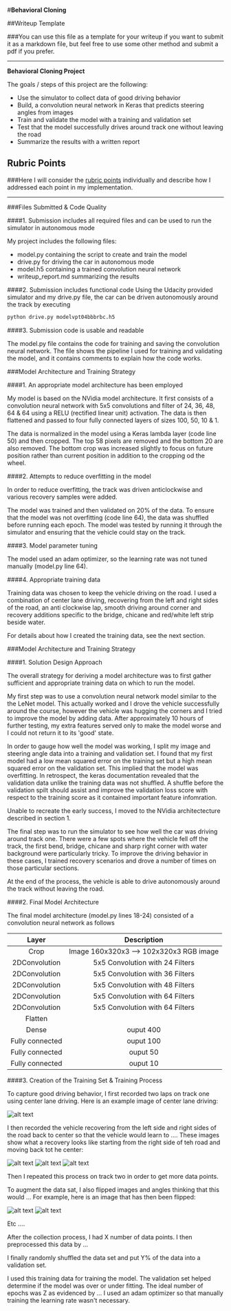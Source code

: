 #**Behavioral Cloning** 

##Writeup Template

###You can use this file as a template for your writeup if you want to submit it as a markdown file, but feel free to use some other method and submit a pdf if you prefer.

---

**Behavioral Cloning Project**

The goals / steps of this project are the following:
* Use the simulator to collect data of good driving behavior
* Build, a convolution neural network in Keras that predicts steering angles from images
* Train and validate the model with a training and validation set
* Test that the model successfully drives around track one without leaving the road
* Summarize the results with a written report


[//]: # (Image References)

[image1]: ./examples/placeholder.png "Model Visualization"
[image2]: ./examples/center.jpg "center lane driving"
[image3]: ./examples/rec1.jpg "Recovery Image"
[image4]: ./examples/rec2.jpg "Recovery Image"
[image5]: ./examples/rec3.jpg "Recovery Image"
[image6]: ./examples/normal.jpg "Normal Image"
[image7]: ./examples/flipped.jpg "Flipped Image"

## Rubric Points
###Here I will consider the [rubric points](https://review.udacity.com/#!/rubrics/432/view) individually and describe how I addressed each point in my implementation.  

---
###Files Submitted & Code Quality

####1. Submission includes all required files and can be used to run the simulator in autonomous mode

My project includes the following files:
* model.py containing the script to create and train the model
* drive.py for driving the car in autonomous mode
* model.h5 containing a trained convolution neural network 
* writeup_report.md summarizing the results

####2. Submission includes functional code
Using the Udacity provided simulator and my drive.py file, the car can be driven autonomously around the track by executing 
```sh
python drive.py modelvpt04bbbrbc.h5
```

####3. Submission code is usable and readable

The model.py file contains the code for training and saving the convolution neural network. The file shows the pipeline I used for training and validating the model, and it contains comments to explain how the code works.

###Model Architecture and Training Strategy

####1. An appropriate model architecture has been employed

My model is based on the NVidia model architecture.  It first consists of a convolution neural network with 5x5 convolutions and filter of 24, 36, 48, 64 & 64 using a RELU (rectified linear unit) activation.  The data is then flattened and passed to four fully connected layers of sizes 100, 50, 10 & 1. 

The data is normalized in the model using a Keras lambda layer (code line 50) and then cropped.  The top 58 pixels are removed and the bottom 20 are also removed.  The bottom crop was increased slightly to focus on future position rather than current position in addition to the cropping od the wheel.

####2. Attempts to reduce overfitting in the model

In order to reduce overfitting, the track was driven anticlockwise and various recovery samples were added.

The model was trained and then validated on 20% of the data.  To ensure that the model was not overfitting (code line 64), the data was shuffled before running each epoch. The model was tested by running it through the simulator and ensuring that the vehicle could stay on the track.

####3. Model parameter tuning

The model used an adam optimizer, so the learning rate was not tuned manually (model.py line 64).

####4. Appropriate training data

Training data was chosen to keep the vehicle driving on the road. I used a combination of center lane driving, recovering from the left and right sides of the road, an anti clockwise lap, smooth driving around corner and recovery additions specific to the bridge, chicane and red/white left strip beside water.

For details about how I created the training data, see the next section. 

###Model Architecture and Training Strategy

####1. Solution Design Approach

The overall strategy for deriving a model architecture was to first gather sufficient and appropriate training data on which to run the model. 

My first step was to use a convolution neural network model similar to the the LeNet model.  This actually worked and I drove the vehicle successfully around the course, however the vehicle was hugging the corners and I tried to improve the model by adding data.  After approximately 10 hours of further testing, my extra features served only to make the model worse and I could not return it to its 'good' state.  

In order to gauge how well the model was working, I split my image and steering angle data into a training and validation set. I found that my first model had a low mean squared error on the training set but a high mean squared error on the validation set. This implied that the model was overfitting.  In retrospect, the keras documentation revealed that the validation data unlike the training data was not shuffled.  A shuffle before the  validation spilt should assist and improve the validation loss score with respect to the training score as it contained important feature infomration. 

Unable to recreate the early success, I moved to the NVidia architectecture described in section 1.

The final step was to run the simulator to see how well the car was driving around track one. There were a few spots where the vehicle fell off the track, the first bend, bridge, chicane and sharp right corner with water background were particularly tricky.  To improve the driving behavior in these cases, I trained recovery scenarios and drove a number of times on those particular sections.

At the end of the process, the vehicle is able to drive autonomously around the track without leaving the road.

####2. Final Model Architecture

The final model architecture (model.py lines 18-24) consisted of a convolution neural network as follows

| Layer         		|     Description	        					| 
|:---------------------:|:---------------------------------------------:| 
| Crop         		    | Image 160x320x3 --> 102x320x3 RGB image       | 
| 2DConvolution     	| 5x5 Convolution with 24 Filters           	|
| 2DConvolution 		| 5x5 Convolution with 36 Filters 				|
| 2DConvolution     	| 5x5 Convolution with 48 Filters           	|
| 2DConvolution 		| 5x5 Convolution with 64 Filters 				|
| 2DConvolution 		| 5x5 Convolution with 64 Filters 				|
| Flatten   	      	|                               			    |
| Dense		            |  ouput 400       					            |
| Fully connected		| ouput 100      					            |
| Fully connected		| ouput 50      					            |
| Fully connected		| ouput 10      					            |
 

####3. Creation of the Training Set & Training Process

To capture good driving behavior, I first recorded two laps on track one using center lane driving. Here is an example image of center lane driving:

![alt text][image2]

I then recorded the vehicle recovering from the left side and right sides of the road back to center so that the vehicle would learn to .... These images show what a recovery looks like starting from the right side of teh road and moving back tot he center:

![alt text][image3]
![alt text][image4]
![alt text][image5]

Then I repeated this process on track two in order to get more data points.

To augment the data sat, I also flipped images and angles thinking that this would ... For example, here is an image that has then been flipped:

![alt text][image6]
![alt text][image7]

Etc ....

After the collection process, I had X number of data points. I then preprocessed this data by ...


I finally randomly shuffled the data set and put Y% of the data into a validation set. 

I used this training data for training the model. The validation set helped determine if the model was over or under fitting. The ideal number of epochs was Z as evidenced by ... I used an adam optimizer so that manually training the learning rate wasn't necessary.
